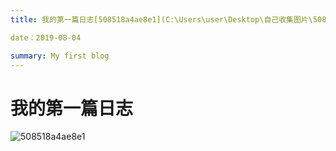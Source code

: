 ```yaml
---
title: 我的第一篇日志[508518a4ae8e1](C:\Users\user\Desktop\自己收集图片\508518a4ae8e1.jpg)

date：2019-08-04

summary: My first blog
---
```


# **我的第一篇日志**

![508518a4ae8e1](C:\Users\user\Desktop\自己收集图片\508518a4ae8e1.jpg)